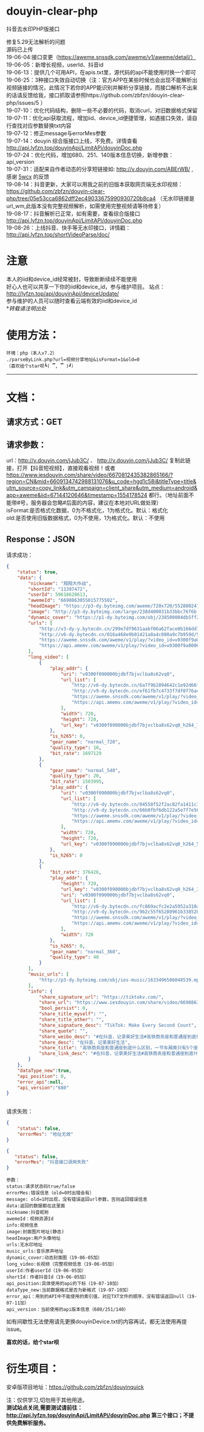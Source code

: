 # douyin-clear-php
抖音去水印PHP版接口  

修复5.29无法解析的问题  
源码已上传  
19-06-04:接口变更（https://aweme.snssdk.com/aweme/v1/aweme/detail/）  
19-06-05：新增长视频，userId、抖音id  
19-06-13：提供几个可用API，在apis.txt里，源代码的api不能使用时换一个即可  
19-06-25：3种接口失效自动切换（注：官方APP在某些时候也会出现不能解析出视频链接的情况，此情况下若你的APP能识别并解析分享链接，而接口解析不出来的话请反馈给我，接口抓取请参照https://github.com/zbfzn/douyin-clear-php/issues/5 ）  
19-07-10：优化代码结构，删除一些不必要的代码，取消curl，对旧数据格式保留  
19-07-11：优化api获取流程，增加iid、device_id便捷管理，如遇接口失效，请自行查找对应参数替换txt内容  
19-07-12：修正message与errorMes参数  
19-07-14：douyin 综合版接口上线，不免费。详情查看 http://api.lyfzn.top/douyinApi/LimitAPi/douyinDoc.php  
19-07-24：优化代码，增加680、251、140版本信息切换，新增参数：api_version  
19-07-31：适配来自作者动态的分享短链接如: http://v.douyin.com/ABErWB/ ,感谢 [5wcx](https://github.com/5wcx) 的反馈   
19-08-14：抖音更新，大家可以用我之前的旧版本获取网页端无水印视频：https://github.com/zbfzn/douyin-clear-php/tree/05e53cca6862dff2ec49033675990930720b8ca4 （无水印链接是url_wm,此版本没有完整视频解析，如需使用完整视频请等待修复）  
19-08-17：抖音解析已正常，如有需要，查看综合版接口  http://api.lyfzn.top/douyinApi/LimitAPi/douyinDoc.php  
19-08-26：上线抖音、快手等无水印接口，详情戳：http://api.lyfzn.top/shortVideoParse/doc/  


# 注意  
本人的iid和device_id经常被封，导致断断续续不能使用    
好心人也可以共享一下你的iid和device_id，参与维护项目。
站点：http://lyfzn.top/api/douyinApi/deviceUpdate/  
参与维护的人员可以随时查看云端有效的iid和device_id  
**转载请注明出处*

使用方法：  
==
    环境：php（本人v7.2）
    ./parseByLink.php?url=视频分享地址&isFormat=1&old=0
    （喜欢给个star呗┗( ▔, ▔ )┛）
 ********
 文档： 
 ==
  请求方式：GET  
  --
  请求参数：  
  --
  url：http://v.douyin.com/jJub3C/ 、 http://v.douyin.com/jJub3C/ 复制此链接，打开【抖音短视频】，直接观看视频！或者 https://www.iesdouyin.com/share/video/6670812435382865166/?region=CN&mid=6609134742988131076&u_code=hgd1c58i&titleType=title&utm_source=copy_link&utm_campaign=client_share&utm_medium=android&app=aweme&iid=67144120646&timestamp=1554178524
都行。（地址前面不能带\#号，服务器会忽略\#后面的内容，建议在本地对URL做处理）  
  isFormat:是否格式化数据，0为不格式化，1为格式化。默认：格式化  
  old:是否使用旧版数据格式，0为不使用，1为格式化。默认：不使用  
  
  Response：JSON  
  --
请求成功：
````json
{
    "status": true,
    "data": {
        "nickname": "翔翔大作战",
        "shortId": "11397472",
        "userId": 59618628613,
        "awemeId": "6690863055015775502",
        "headImage": "https://p3-dy.byteimg.com/aweme/720x720/552800247d0a9e145b74.jpeg",
        "image": "http://p3-dy.byteimg.com/large/238d400031b33bbc76f6b.jpeg",
        "dynamic_cover": "https://p1-dy.byteimg.com/obj/238500004db5ff26aea6a",
        "urls": [
            "http://v3-dy-y.bytecdn.cn/299e7df9631aabf06a62face0b166dd7/5d24d545/video/m/220c37bbfd63b114b48a33ec7fe99ff4cab116210f630000aa53aeba0895/?rc=amhpeWp0dW1lbTMzZGkzM0ApQHRAbzQ3ODozNjczNDY4MzM6PDNAKXUpQGczdSlAZjN2KUBmcHcxZnNoaGRmOzRAYmllaDQzbmRhXy0tNi0wc3MtbyNvIy42MjM1LS4tLTIyLS4tLi9pOmIvcCM6YS1xIzpgLW8jYmZoXitqdDojLy5e",
            "http://v6-dy.bytecdn.cn/016a468e9b01421a8a4c080a9c7b959d/5d24d545/video/m/220c37bbfd63b114b48a33ec7fe99ff4cab116210f630000aa53aeba0895/",
            "https://aweme.snssdk.com/aweme/v1/play/?video_id=v0300f9a0000bjdbgjqr6q7gkvhfleeg&line=0&ratio=540p&media_type=4&vr_type=0&improve_bitrate=0&is_play_url=1",
            "https://api.amemv.com/aweme/v1/play/?video_id=v0300f9a0000bjdbgjqr6q7gkvhfleeg&line=1&ratio=540p&media_type=4&vr_type=0&improve_bitrate=0&is_play_url=1"
        ],
        "long_video": [
            {
                "play_addr": {
                    "uri": "v0300f090000bjdbf7bjvclba8s62vq0",
                    "url_list": [
                        "http://v6-dy.bytecdn.cn/6a7f9b2894642c1e92d66f6bb3922dd0/5d24d655/video/m/220f78f17639c464b24900c30f7f77fbb6311620e43c000056cfc17f4827/?rc=M3k5O2VmbTplbTMzPGkzM0ApQHRAbzQ3ODozNjczNDY4MzM6PDNAKXUpQGczdSlAZjN2KUBmcHcxZnNoaGRmOzRAbi9wXmlzX2NhXy0tLS0wc3M1byNvIy42MjM1LS4tLTIyLS4tLi9pOmIwcCM6YS1xIzpgLW8jYmZoXitqdDojLy5e",
                        "http://v9-dy.bytecdn.cn/ef61fb7c4733f7df0f76ac2ff5183f92/5d24d655/video/m/220f78f17639c464b24900c30f7f77fbb6311620e43c000056cfc17f4827/",
                        "https://aweme.snssdk.com/aweme/v1/play/?video_id=v0300f090000bjdbf7bjvclba8s62vq0&line=0&ratio=720p&media_type=4&vr_type=0&improve_bitrate=0&is_play_url=1",
                        "https://api.amemv.com/aweme/v1/play/?video_id=v0300f090000bjdbf7bjvclba8s62vq0&line=1&ratio=720p&media_type=4&vr_type=0&improve_bitrate=0&is_play_url=1"
                    ],
                    "width": 720,
                    "height": 720,
                    "url_key": "v0300f090000bjdbf7bjvclba8s62vq0_h264_720p_1697129"
                },
                "is_h265": 0,
                "gear_name": "normal_720",
                "quality_type": 10,
                "bit_rate": 1697129
            },
            {
                "gear_name": "normal_540",
                "quality_type": 20,
                "bit_rate": 1503995,
                "play_addr": {
                    "uri": "v0300f090000bjdbf7bjvclba8s62vq0",
                    "url_list": [
                        "http://v6-dy.bytecdn.cn/04558f52f2ac82fa1411c10890aabd03/5d24d655/video/m/220477b41d319374f16ae3f3a60861490c911620dd33000097146d7159d2/?rc=M3k5O2VmbTplbTMzPGkzM0ApQHRAbzQ3ODozNjczNDY4MzM6PDNAKXUpQGczdSlAZjN2KUBmcHcxZnNoaGRmOzRAbi9wXmlzX2NhXy0tLS0wc3M1byNvIy42MjM1LS4tLTIyLS4tLi9pOmIwcCM6YS1xIzpgLW8jYmZoXitqdDojLy5e",
                        "http://v9-dy.bytecdn.cn/66b0fbf6db122a5e7f7e56c9fbb9cfaa/5d24d655/video/m/220477b41d319374f16ae3f3a60861490c911620dd33000097146d7159d2/",
                        "https://aweme.snssdk.com/aweme/v1/play/?video_id=v0300f090000bjdbf7bjvclba8s62vq0&line=0&ratio=540p&media_type=4&vr_type=0&improve_bitrate=0&is_play_url=1",
                        "https://api.amemv.com/aweme/v1/play/?video_id=v0300f090000bjdbf7bjvclba8s62vq0&line=1&ratio=540p&media_type=4&vr_type=0&improve_bitrate=0&is_play_url=1"
                    ],
                    "width": 720,
                    "height": 720,
                    "url_key": "v0300f090000bjdbf7bjvclba8s62vq0_h264_540p_1503995"
                },
                "is_h265": 0
            },
            {
                "bit_rate": 376426,
                "play_addr": {
                    "height": 720,
                    "url_key": "v0300f090000bjdbf7bjvclba8s62vq0_h264_360p_376426",
                    "uri": "v0300f090000bjdbf7bjvclba8s62vq0",
                    "url_list": [
                        "http://v6-dy.bytecdn.cn/fc869acfc2e2a5952a310a311029477c/5d24d655/video/m/22044ef5d82c05446f488d4e6e2bc399f1e116210b63000033af3f0b1ce9/?rc=M3k5O2VmbTplbTMzPGkzM0ApQHRAbzQ3ODozNjczNDY4MzM6PDNAKXUpQGczdSlAZjN2KUBmcHcxZnNoaGRmOzRAbi9wXmlzX2NhXy0tLS0wc3M1byNvIy42MjM1LS4tLTIyLS4tLi9pOmIucCM6YS1xIzpgLW8jYmZoXitqdDojLy5e",
                        "http://v9-dy.bytecdn.cn/9b2c55f65280961b3385282a01e4aeb2/5d24d655/video/m/22044ef5d82c05446f488d4e6e2bc399f1e116210b63000033af3f0b1ce9/",
                        "https://aweme.snssdk.com/aweme/v1/play/?video_id=v0300f090000bjdbf7bjvclba8s62vq0&line=0&ratio=360p&media_type=4&vr_type=0&improve_bitrate=0&is_play_url=1",
                        "https://api.amemv.com/aweme/v1/play/?video_id=v0300f090000bjdbf7bjvclba8s62vq0&line=1&ratio=360p&media_type=4&vr_type=0&improve_bitrate=0&is_play_url=1"
                    ],
                    "width": 720
                },
                "is_h265": 0,
                "gear_name": "normal_360",
                "quality_type": 40
            }
        ],
        "music_urls": [
            "http://p3-dy.byteimg.com/obj/ies-music/1633496586048539.mp3"
        ],
        "info": {
            "share_signature_url": "https://tiktokv.com/",
            "share_url": "https://www.iesdouyin.com/share/video/6690863055015775502/?region=CN&mid=6690707475848809230&u_code=gj49fkd1&titleType=title",
            "bool_persist": 0,
            "share_title_myself": "",
            "share_title_other": "",
            "share_signature_desc": "TikTok: Make Every Second Count",
            "share_quote": "",
            "share_weibo_desc": "#在抖音，记录美好生活#高铁商务座和普通座到底什么区别，一节车厢竟只有5个座位，太爽#vlog美食记 #抖音玩乐攻略 ",
            "share_desc": "在抖音，记录美好生活",
            "share_title": "高铁商务座和普通座到底什么区别，一节车厢竟只有5个座位，太爽#vlog美食记 #抖音玩乐攻略 ",
            "share_link_desc": "#在抖音，记录美好生活#高铁商务座和普通座到底什么区别，一节车厢竟只有5个座位，太爽#vlog美食记 #抖音玩乐攻略  %s 复制此链接，打开【抖音短视频】，直接观看视频！"
        }
    },
    "dataType_new":true,
    "api_position": 0,
    "error_api":null,
    "api_version":"680"
}
      
````
请求失败：
````json
{
    "status": false,
    "errorMes": "地址无效"
}
````
````json
{
   "status": false,
   "errorMes": "抖音接口调用失败"
}
````

    参数：
    status:请求状态码true/false  
    errorMes:错误信息（old=0时出错会有） 
    message: old=1时出现，没有错误返回url参数，否则返回错误信息  
    data:返回的数据都在这里面  
    nickname:抖音昵称  
    awemeId：视频资源Id
    info:视频信息 
    image:封面图片地址(静态)
    headImage:用户头像地址  
    urls:无水印地址  
    music_urls:音乐原声地址 
    dynamic_cover:动态封面图（19-06-05加）  
    long_video:长视频（完整视频信息（19-06-05加）  
    userId:作者userId（19-06-05加）  
    shortId：作者抖音Id（19-06-05加）  
    api_position:具体使用的api的下标（19-07-10加）  
    dataType_new:当前数据格式是否为新格式（19-07-10加）  
    error_api：用到的API中不能使用的索引值，对应TXT文件的顺序，没有错误返回null（19-07-11加）  
    api_version：当前使用的api版本信息（680/251/140）
    
   如有间歇性无法使用请先更换douyinDevice.txt的内容再试，都无法使用再提issue。    

**喜欢的话，给个star呗**

衍生项目：  
==
安卓版项目地址：https://github.com/zbfzn/douyinquick  


<font>注：仅供学习,切勿用于其他用途。</font>  
**测试站点关闭,需要测试请前往：http://api.lyfzn.top/douyinApi/LimitAPi/douyinDoc.php 第三个接口；不提供免费解析服务。**
